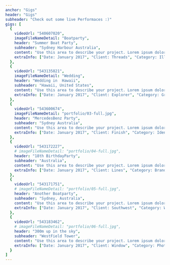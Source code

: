 ```yaml
---
anchor: "Gigs"
header: "Gigs"
subheader: "Check out some live Performaces :)"
gigs: [
  {
    videoUrl: "540607020",
    imageFileNameDetail: "Boatparty",
    header: "Summer Boat Party",
    subheader: "Sydney Harbour Australia",
    content: "Use this area to describe your project. Lorem ipsum dolor sit amet, consectetur adipisicing elit. Est blanditiis dolorem culpa incidunt minus dignissimos deserunt repellat aperiam quasi sunt officia expedita beatae cupiditate, maiores repudiandae, nostrum, reiciendis facere nemo!",
    extraInfo: ["Date: January 2017", "Client: Threads", "Category: Illustration"]
  },
  {
    videoUrl: "543135821",
    imageFileNameDetail: "Wedding",
    header: "Wedding in  Hawaii",
    subheader: "Hawaii, United States",
    content: "Use this area to describe your project. Lorem ipsum dolor sit amet, consectetur adipisicing elit. Est blanditiis dolorem culpa incidunt minus dignissimos deserunt repellat aperiam quasi sunt officia expedita beatae cupiditate, maiores repudiandae, nostrum, reiciendis facere nemo!",
    extraInfo: ["Date: January 2017", "Client: Explorer", "Category: Graphic Design"]
  },
  {
    videoUrl: "543600674",
    imageFileNameDetail: "portfolio/03-full.jpg",
    header: "MercedesBenz Party",
    subheader: "Sydney Australia",
    content: "Use this area to describe your project. Lorem ipsum dolor sit amet, consectetur adipisicing elit. Est blanditiis dolorem culpa incidunt minus dignissimos deserunt repellat aperiam quasi sunt officia expedita beatae cupiditate, maiores repudiandae, nostrum, reiciendis facere nemo!",
    extraInfo: ["Date: January 2017", "Client: Finish", "Category: Identity"]
  },
  {
    videoUrl: "543172227",
    # imageFileNameDetail: "portfolio/04-full.jpg",
    header: "18th BirthdayParty",
    subheader: "Australia",
    content: "Use this area to describe your project. Lorem ipsum dolor sit amet, consectetur adipisicing elit. Est blanditiis dolorem culpa incidunt minus dignissimos deserunt repellat aperiam quasi sunt officia expedita beatae cupiditate, maiores repudiandae, nostrum, reiciendis facere nemo!",
    extraInfo: ["Date: January 2017", "Client: Lines", "Category: Branding"]
  },
  {
    videoUrl: "543171751",
    # imageFileNameDetail: "portfolio/05-full.jpg",
    header: "Another Boatparty",
    subheader: "Sydney, Australia",
    content: "Use this area to describe your project. Lorem ipsum dolor sit amet, consectetur adipisicing elit. Est blanditiis dolorem culpa incidunt minus dignissimos deserunt repellat aperiam quasi sunt officia expedita beatae cupiditate, maiores repudiandae, nostrum, reiciendis facere nemo!",
    extraInfo: ["Date: January 2017", "Client: Southwest", "Category: Website Design"]
  },
  {
    videoUrl: "543183462",
    # imageFileNameDetail: "portfolio/06-full.jpg",
    header: "300m up in the sky",
    subheader: "WestField Tower",
    content: "Use this area to describe your project. Lorem ipsum dolor sit amet, consectetur adipisicing elit. Est blanditiis dolorem culpa incidunt minus dignissimos deserunt repellat aperiam quasi sunt officia expedita beatae cupiditate, maiores repudiandae, nostrum, reiciendis facere nemo!",
    extraInfo: ["Date: January 2017", "Client: Window", "Category: Photography"]
  }
]
---
```

